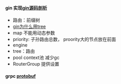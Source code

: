 #### gin 实现[gin源码剖析](https://studygolang.com/articles/28836?fr=sidebar)
- 路由：前缀树
- [gin为什么用tree](https://blog.csdn.net/weixin_42265507/article/details/109083685)
- map 不能用动态参数
- priority: 子孙路由总数， proority大的节点放在前面
- engine
- tree：路由
- pool context池 减少gc
- RouterGroup 提供设置

#### grpc [protobuf](https://www.jianshu.com/p/419efe983cb2)
